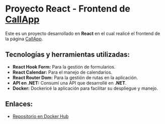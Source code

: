 # Proyecto React - Frontend de [CallApp](https://callapp.es/)

Este es un proyecto desarrollado en **React** en el cual realicé el frontend de la página [CallApp](https://callapp.es/). 

## Tecnologías y herramientas utilizadas:

- **React Hook Form:** Para la gestión de formularios.
- **React Calendar:** Para el manejo de calendarios.
- **React Router Dom:** Para la gestión de rutas en la aplicación.
- **API en .NET:** Consumí una API que desarrollé en **.NET**.
- **Docker:** Dockericé la aplicación para facilitar su despliegue y manejo.

## Enlaces:

- [Repositorio en Docker Hub](https://hub.docker.com/r/cleimer24/callapp/tags)
